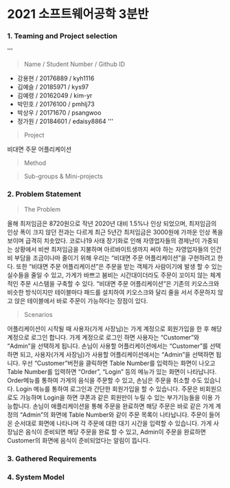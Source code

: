 # 2021 소프트웨어공학 3분반

### 1. Teaming and Project selection
'''
> Name / Student Number / Github ID
 - 강용현 / 20176889 / kyh1116
 - 김예슬 / 20185971 / kys97
 - 김예령 / 20162049 / kim-yr
 - 박민호 / 20176100 / pmhlj73
 - 박상우 / 20171670 / psangwoo
 - 정가원 / 20184601 / edaisy8864
'''

> Project

비대면 주문 어플리케이션


> Method

> Sub-groups & Mini-projects

### 2. Problem Statement
> The Problem

올해 최저임금은 8720원으로 작년 2020년 대비 1.5%나 인상 되었으며, 최저임금의 인상 폭이 크지 않던 전과는 다르게 최근 5년간 최저임금은 3000원에 가까운 인상 폭을 보이며 급격히 치솟았다. 코로나19 사태 장기화로 인해 자영업자들의 경제난이 가중되는 상황에서 비싼 최저임금을 지불하며 아르바이트생까지 써야 하는 자영업자들의 인건비 부담을 조금이나마 줄이기 위해 우리는 “비대면 주문 어플리케이션”을 구현하려고 한다. 또한 “비대면 주문 어플리케이션”은 주문을 받는 객체가 사람이기에 발생 할 수 있는 실수들을 줄일 수 있고, 가게가 바쁘고 붐비는 시간대이더라도 주문이 꼬이지 않는 체계적인 주문 시스템을 구축할 수 있다. 
“비대면 주문 어플리케이션”은 기존의 키오스크와 비슷한 방식이지만 테이블마다 패드를 설치하여 키오스크와 달리 줄을 서서 주문하지 않고 앉은 테이블에서 바로 주문이 가능하다는 장점이 있다.
 
> Scenarios

어플리케이션이 시작될 때 사용자(가게 사장님)는 가게 계정으로 회원가입을 한 후 해당 계정으로 로그인 합니다. 가게 계정으로 로그인 하면 사용자는 “Customer”와 “Admin”을 선택하게 됩니다. 손님이 사용할 어플리케이션에서는 “Customer”를 선택하면 되고, 사용자(가게 사장님)가 사용할 어플리케이션에서는 “Admin”을 선택하면 됩니다. 
우선 “Customer”버전을 클릭하면 Table Number를 입력하는 화면이 나오고 Table Number를 입력하면 “Order”, “Login” 등의 메뉴가 있는 화면이 나타납니다. Order메뉴를 통하여 가게의 음식을 주문할 수 있고, 손님은 주문을 취소할 수도 있습니다. Login 메뉴를 통하여 로그인과 간단한 회원가입을 할 수 있습니다. 주문은 비회원으로도 가능하며 Login을 하면 쿠폰과 같은 회원만이 누릴 수 있는 부가기능들을 이용 가능합니다. 
손님이 애플리케이션을 통해 주문을 완료하면 해당 주문은 바로 같은 가게 계정의 “Admin”의 화면에 Table Number와 같이 주문 목록이 나타납니다. 주문이 들어온 순서대로 화면에 나타나며 각 주문에 대한 대기 시간을 입력할 수 있습니다. 가게 사장님은 음식이 준비되면 해당 주문을 완료 할 수 있고, Admin이 주문을 완료하면 Customer의 화면에 음식이 준비되었다는 알림이 뜹니다.


### 3. Gathered Requirements

### 4. System Model
